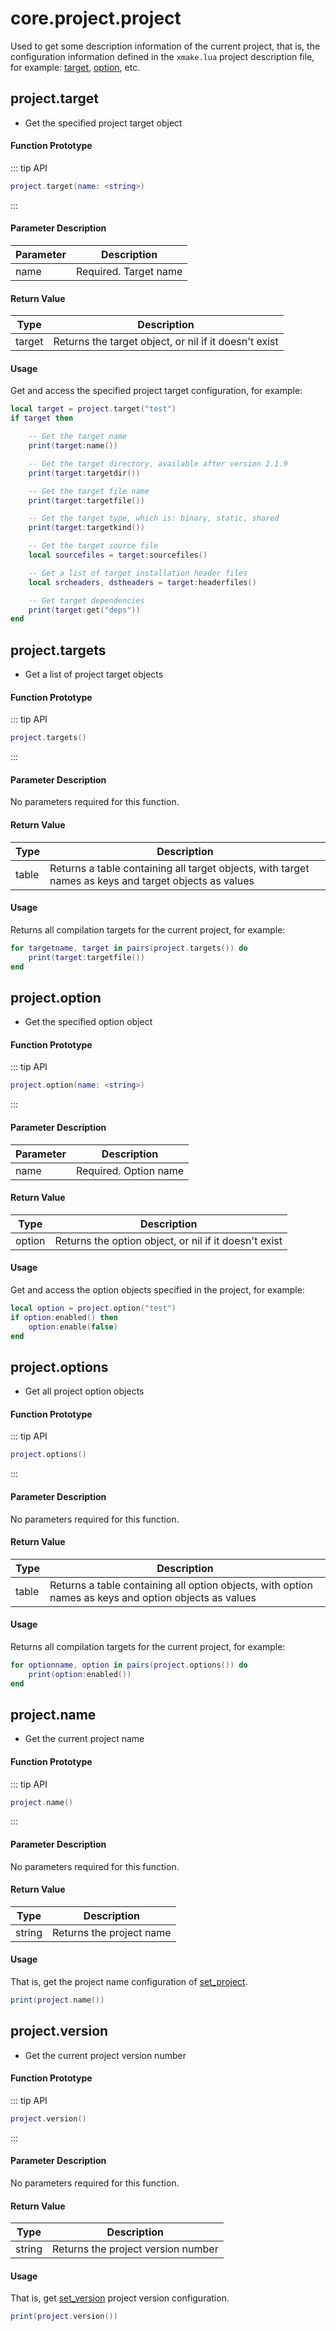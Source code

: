 # core.project.project

Used to get some description information of the current project, that is, the configuration information defined in the `xmake.lua` project description file,
for example: [target](/api/description/project-target), [option](/api/description/configuration-option), etc.

## project.target

- Get the specified project target object

#### Function Prototype

::: tip API
```lua
project.target(name: <string>)
```
:::

#### Parameter Description

| Parameter | Description |
|-----------|-------------|
| name | Required. Target name |

#### Return Value

| Type | Description |
|------|-------------|
| target | Returns the target object, or nil if it doesn't exist |

#### Usage

Get and access the specified project target configuration, for example:

```lua
local target = project.target("test")
if target then

    -- Get the target name
    print(target:name())

    -- Get the target directory, available after version 2.1.9
    print(target:targetdir())

    -- Get the target file name
    print(target:targetfile())

    -- Get the target type, which is: binary, static, shared
    print(target:targetkind())

    -- Get the target source file
    local sourcefiles = target:sourcefiles()

    -- Get a list of target installation header files
    local srcheaders, dstheaders = target:headerfiles()

    -- Get target dependencies
    print(target:get("deps"))
end
```

## project.targets

- Get a list of project target objects

#### Function Prototype

::: tip API
```lua
project.targets()
```
:::

#### Parameter Description

No parameters required for this function.

#### Return Value

| Type | Description |
|------|-------------|
| table | Returns a table containing all target objects, with target names as keys and target objects as values |

#### Usage

Returns all compilation targets for the current project, for example:

```lua
for targetname, target in pairs(project.targets()) do
    print(target:targetfile())
end
```

## project.option

- Get the specified option object

#### Function Prototype

::: tip API
```lua
project.option(name: <string>)
```
:::

#### Parameter Description

| Parameter | Description |
|-----------|-------------|
| name | Required. Option name |

#### Return Value

| Type | Description |
|------|-------------|
| option | Returns the option object, or nil if it doesn't exist |

#### Usage

Get and access the option objects specified in the project, for example:

```lua
local option = project.option("test")
if option:enabled() then
    option:enable(false)
end
```

## project.options

- Get all project option objects

#### Function Prototype

::: tip API
```lua
project.options()
```
:::

#### Parameter Description

No parameters required for this function.

#### Return Value

| Type | Description |
|------|-------------|
| table | Returns a table containing all option objects, with option names as keys and option objects as values |

#### Usage

Returns all compilation targets for the current project, for example:

```lua
for optionname, option in pairs(project.options()) do
    print(option:enabled())
end
```

## project.name

- Get the current project name

#### Function Prototype

::: tip API
```lua
project.name()
```
:::

#### Parameter Description

No parameters required for this function.

#### Return Value

| Type | Description |
|------|-------------|
| string | Returns the project name |

#### Usage

That is, get the project name configuration of [set_project](/api/description/global-interfaces#set-project).

```lua
print(project.name())
```

## project.version

- Get the current project version number

#### Function Prototype

::: tip API
```lua
project.version()
```
:::

#### Parameter Description

No parameters required for this function.

#### Return Value

| Type | Description |
|------|-------------|
| string | Returns the project version number |

#### Usage

That is, get [set_version](/api/description/global-interfaces#set-version) project version configuration.

```lua
print(project.version())
```
